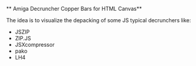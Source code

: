 ** Amiga Decruncher Copper Bars for HTML Canvas**

The idea is to visualize the depacking of some JS typical decrunchers like:
- JSZIP
- ZIP.JS
- JSXcompressor
- pako
- LH4
